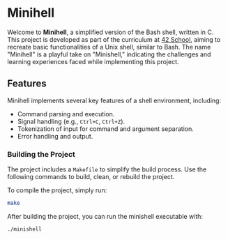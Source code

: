 # Minihell

Welcome to **Minihell**, a simplified version of the Bash shell, written in C. This project is developed as part of the curriculum at [42 School](https://www.42.fr/), aiming to recreate basic functionalities of a Unix shell, similar to Bash. The name "Minihell" is a playful take on "Minishell," indicating the challenges and learning experiences faced while implementing this project.

## Features

Minihell implements several key features of a shell environment, including:

- Command parsing and execution.
- Signal handling (e.g., `Ctrl+C`, `Ctrl+Z`).
- Tokenization of input for command and argument separation.
- Error handling and output.
  
### Building the Project

The project includes a `Makefile` to simplify the build process. Use the following commands to build, clean, or rebuild the project.

To compile the project, simply run:

```bash
make
```
After building the project, you can run the minishell executable with:

```bash
./minishell
```
